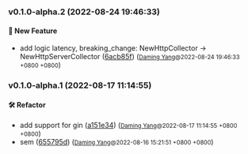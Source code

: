 ### v0.1.0-alpha.2 (2022-08-24 19:46:33)

#### 🚀  New Feature
  * add logic latency, breaking_change: NewHttpCollector -> NewHttpServerCollector ([6acb85f](https://github.com/sandwich-go/xmonitor/commit/6acb85f00d4d4d82ced3cb10c9d701563de5ebca)) (<small>[Daming Yang](daming.yang@centurygame.com)@2022-08-24 19:46:33 &#43;0800 &#43;0800</small>)

### v0.1.0-alpha.1 (2022-08-17 11:14:55)

#### 🛠  Refactor
  * add support for gin ([a151e34](https://github.com/sandwich-go/xmonitor/commit/a151e3446c4b9fd494c7089f1efad702d394c0f1)) (<small>[Daming Yang](daming.yang@centurygame.com)@2022-08-17 11:14:55 &#43;0800 &#43;0800</small>)
  * sem ([655795d](https://github.com/sandwich-go/xmonitor/commit/655795d2db7c6a0a7220977301247b840d4a11aa)) (<small>[Daming Yang](daming.yang@centurygame.com)@2022-08-16 15:21:51 &#43;0800 &#43;0800</small>)



